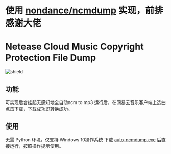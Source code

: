 # 使用 [nondance/ncmdump](https://github.com/nondanee/ncmdump "nondance/ncmdump") 实现，前排感谢大佬

# Netease Cloud Music Copyright Protection File Dump

![shield](https://img.shields.io/badge/python-2.7%20%7C%203.4%2B-blue)

## 功能

可实现后台挂起无感知地全自动ncm to mp3
运行后，在网易云音乐客户端上选曲点击下载，下载成功即转换成功。

## 使用

无需 Python 环境，仅支持 Windows 10操作系统
下载 [auto-ncmdump.exe](https://github.com/iKunpw/auto-ncmdump/releases/download/1.0/auto-ncmdump.exe "auto-ncmdump.exe")  后直接运行，按照操作提示使用。